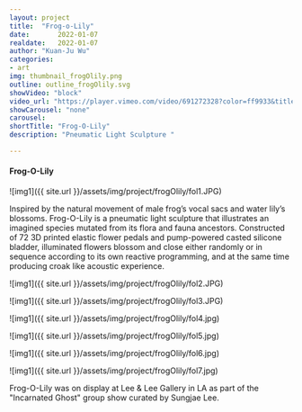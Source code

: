 ```yaml
---
layout: project
title:  "Frog-o-Lily"
date:		2022-01-07
realdate:	2022-01-07
author: "Kuan-Ju Wu"
categories:
- art
img: thumbnail_frogOlily.png
outline: outline_frogOlily.svg
showVideo: "block"
video_url: "https://player.vimeo.com/video/691272328?color=ff9933&title=0&byline=0&portrait=0"
showCarousel: "none"
carousel:
shortTitle: "Frog-O-Lily"
description: "Pneumatic Light Sculpture "

---
```

#### Frog-O-Lily ####


![img1]({{ site.url }}/assets/img/project/frogOlily/fol1.JPG)


Inspired by the natural movement of male frog’s vocal sacs and water lily’s blossoms. Frog-O-Lily is a pneumatic light sculpture that illustrates an imagined species mutated from its flora and fauna ancestors. Constructed of 72 3D printed elastic flower pedals and pump-powered casted silicone bladder, illuminated flowers blossom and close either randomly or in sequence according to its own reactive programming, and at the same time producing croak like acoustic experience.

![img1]({{ site.url }}/assets/img/project/frogOlily/fol2.JPG)

![img1]({{ site.url }}/assets/img/project/frogOlily/fol3.JPG)

![img1]({{ site.url }}/assets/img/project/frogOlily/fol4.jpg)

![img1]({{ site.url }}/assets/img/project/frogOlily/fol5.jpg)

![img1]({{ site.url }}/assets/img/project/frogOlily/fol6.jpg)

![img1]({{ site.url }}/assets/img/project/frogOlily/fol7.jpg)

Frog-O-Lily was on display at Lee & Lee Gallery in LA as part of the "Incarnated Ghost" group show curated by Sungjae Lee.







